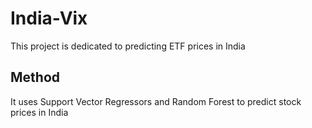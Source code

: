 # India-Vix
This project is dedicated to predicting ETF prices in India
## Method
It uses Support Vector Regressors and Random Forest to predict stock prices in India